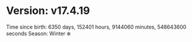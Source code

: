 # Version: v17.4.19
Time since birth: 6350 days, 152401 hours, 9144060 minutes, 548643600 seconds
Season: Winter ❄️
